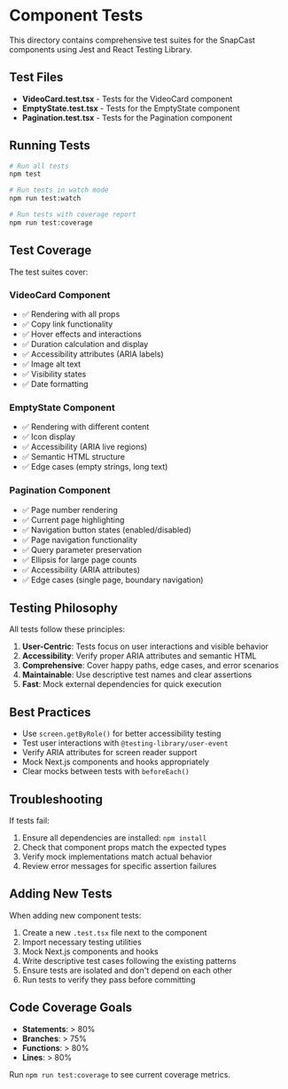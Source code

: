 # Component Tests

This directory contains comprehensive test suites for the SnapCast components using Jest and React Testing Library.

## Test Files

- **VideoCard.test.tsx** - Tests for the VideoCard component
- **EmptyState.test.tsx** - Tests for the EmptyState component  
- **Pagination.test.tsx** - Tests for the Pagination component

## Running Tests

```bash
# Run all tests
npm test

# Run tests in watch mode
npm run test:watch

# Run tests with coverage report
npm run test:coverage
```

## Test Coverage

The test suites cover:

### VideoCard Component
- ✅ Rendering with all props
- ✅ Copy link functionality
- ✅ Hover effects and interactions
- ✅ Duration calculation and display
- ✅ Accessibility attributes (ARIA labels)
- ✅ Image alt text
- ✅ Visibility states
- ✅ Date formatting

### EmptyState Component
- ✅ Rendering with different content
- ✅ Icon display
- ✅ Accessibility (ARIA live regions)
- ✅ Semantic HTML structure
- ✅ Edge cases (empty strings, long text)

### Pagination Component
- ✅ Page number rendering
- ✅ Current page highlighting
- ✅ Navigation button states (enabled/disabled)
- ✅ Page navigation functionality
- ✅ Query parameter preservation
- ✅ Ellipsis for large page counts
- ✅ Accessibility (ARIA attributes)
- ✅ Edge cases (single page, boundary navigation)

## Testing Philosophy

All tests follow these principles:

1. **User-Centric**: Tests focus on user interactions and visible behavior
2. **Accessibility**: Verify proper ARIA attributes and semantic HTML
3. **Comprehensive**: Cover happy paths, edge cases, and error scenarios
4. **Maintainable**: Use descriptive test names and clear assertions
5. **Fast**: Mock external dependencies for quick execution

## Best Practices

- Use `screen.getByRole()` for better accessibility testing
- Test user interactions with `@testing-library/user-event`
- Verify ARIA attributes for screen reader support
- Mock Next.js components and hooks appropriately
- Clear mocks between tests with `beforeEach()`

## Troubleshooting

If tests fail:

1. Ensure all dependencies are installed: `npm install`
2. Check that component props match the expected types
3. Verify mock implementations match actual behavior
4. Review error messages for specific assertion failures

## Adding New Tests

When adding new component tests:

1. Create a new `.test.tsx` file next to the component
2. Import necessary testing utilities
3. Mock Next.js components and hooks
4. Write descriptive test cases following the existing patterns
5. Ensure tests are isolated and don't depend on each other
6. Run tests to verify they pass before committing

## Code Coverage Goals

- **Statements**: > 80%
- **Branches**: > 75%
- **Functions**: > 80%
- **Lines**: > 80%

Run `npm run test:coverage` to see current coverage metrics.
